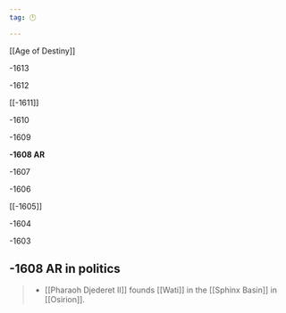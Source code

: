 ```yaml
---
tag: 🕛

---
```

[[Age of Destiny]]


-1613

-1612

[[-1611]]

-1610

-1609

**-1608 AR**

-1607

-1606

[[-1605]]

-1604

-1603



## -1608 AR in politics

>  - [[Pharaoh Djederet II]] founds [[Wati]] in the [[Sphinx Basin]] in [[Osirion]].






